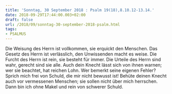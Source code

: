 ```yaml
---
title: 'Sonntag, 30 September 2018 : Psalm 19(18),8.10.12-13.14.'
date: 2018-09-29T17:44:00.003+02:00
draft: false
url: /2018/09/sonntag-30-september-2018-psalm.html
tags: 
- PSALMUS
---
```


Die Weisung des Herrn ist vollkommen, sie erquickt den Menschen. Das Gesetz des Herrn ist verlässlich, den Unwissenden macht es weise. Die Furcht des Herrn ist rein, sie besteht für immer. Die Urteile des Herrn sind wahr, gerecht sind sie alle. Auch dein Knecht lässt sich von ihnen warnen; wer sie beachtet, hat reichen Lohn. Wer bemerkt seine eigenen Fehler? Sprich mich frei von Schuld, die mir nicht bewusst ist! Behüte deinen Knecht auch vor vermessenen Menschen; sie sollen nicht über mich herrschen. Dann bin ich ohne Makel und rein von schwerer Schuld.